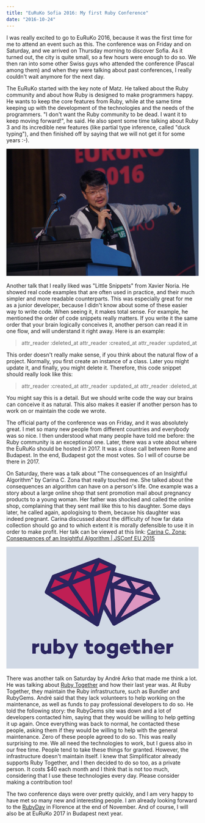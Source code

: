 ```yaml
---
title: "EuRuKo Sofia 2016: My first Ruby Conference"
date: "2016-10-24"
---
```


I was really excited to go to EuRuKo 2016, because it was the first time for me to attend an event such as this. The conference was on Friday and on Saturday, and we arrived on Thursday morning to discover Sofia. As it turned out, the city is quite small, so a few hours were enough to do so. We then ran into some other Swiss guys who attended the conference (Pascal among them) and when they were talking about past conferences, I really couldn't wait anymore for the next day.

The EuRuKo started with the key note of Matz. He talked about the Ruby community and about how Ruby is designed to make programmers happy. He wants to keep the core features from Ruby, while at the same time keeping up with the development of the technologies and the needs of the programmers. "I don't want the Ruby community to be dead. I want it to keep moving forward!", he said. He also spent some time talking about Ruby 3 and its incredible new features (like partial type inference, called "duck typing"), and then finished off by saying that we will not get it for some years :-).

![matz_euruko_2016](images/matz_euruko_2016.jpg)

Another talk that I really liked was "Little Snippets" from Xavier Noria. He showed real code examples that are often used in practice, and their much simpler and more readable counterparts. This was especially great for me as a junior developer, because I didn't know about some of these easier way to write code. When seeing it, it makes total sense. For example, he mentioned the order of code snippets really matters. If you write it the same order that your brain logically conceives it, another person can read it in one flow, and will understand it right away. Here is an example:

> attr\_reader :deleted\_at
> attr\_reader :created\_at
> attr\_reader :updated\_at

This order doesn't really make sense, if you think about the natural flow of a project. Normally, you first create an instance of a class. Later you might update it, and finally, you might delete it. Therefore, this code snippet should really look like this:

> attr\_reader :created\_at
> attr\_reader :updated\_at
> attr\_reader :deleted\_at

You might say this is a detail. But we should write code the way our brains can conceive it as natural. This also makes it easier if another person has to work on or maintain the code we wrote.

The official party of the conference was on Friday, and it was absolutely great. I met so many new people from different countries and everybody was so nice. I then understood what many people have told me before: the Ruby community is an exceptional one. Later, there was a vote about where the EuRuKo should be hosted in 2017. It was a close call between Rome and Budapest. In the end, Budapest got the most votes. So I will of course be there in 2017.

On Saturday, there was a talk about "The consequences of an Insightful Algorithm" by Carina C. Zona that really touched me. She talked about the consequences an algorithm can have on a person's life. One example was a story about a large online shop that sent promotion mail about pregnancy products to a young woman. Her father was shocked and called the online shop, complaining that they sent mail like this to his daughter. Some days later, he called again, apologising to them, because his daughter was indeed pregnant. Carina discussed about the difficulty of how far data collection should go and to which extent it is morally defensible to use it in order to make profit. Her talk can be viewed at this link: [Carina C. Zona: Consequences of an Insightful Algorithm | JSConf EU 2015](https://www.youtube.com/watch?v=znwWYR1mzzw)

![ruby_together](images/ruby_together.png)

There was another talk on Saturday by André Arko that made me think a lot. He was talking about [Ruby Together](https://rubytogether.org/) and how their last year was. At Ruby Together, they maintain the Ruby infrastructure, such as Bundler and RubyGems. André said that they lack volunteers to help working on the maintenance, as well as funds to pay professional developers to do so. He told the following story: the RubyGems site was down and a lot of developers contacted him, saying that they would be willing to help getting it up again. Once everything was back to normal, he contacted these people, asking them if they would be willing to help with the general maintenance. Zero of these people agreed to do so. This was really surprising to me. We all need the technologies to work, but I guess also in our free time. People tend to take these things for granted. However, the infrastructure doesn't maintain itself. I knew that Simplificator already supports Ruby Together, and I then decided to do so too, as a private person. It costs $40 each month and I think that is not too much, considering that I use these technologies every day. Please consider making a contribution too!

The two conference days were over pretty quickly, and I am very happy to have met so many new and interesting people. I am already looking forward to the [RubyDay](http://www.rubyday.it/) in Florence at the end of November. And of course, I will also be at EuRuKo 2017 in Budapest next year.
